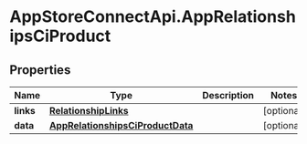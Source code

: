 # AppStoreConnectApi.AppRelationshipsCiProduct

## Properties

Name | Type | Description | Notes
------------ | ------------- | ------------- | -------------
**links** | [**RelationshipLinks**](RelationshipLinks.md) |  | [optional] 
**data** | [**AppRelationshipsCiProductData**](AppRelationshipsCiProductData.md) |  | [optional] 


